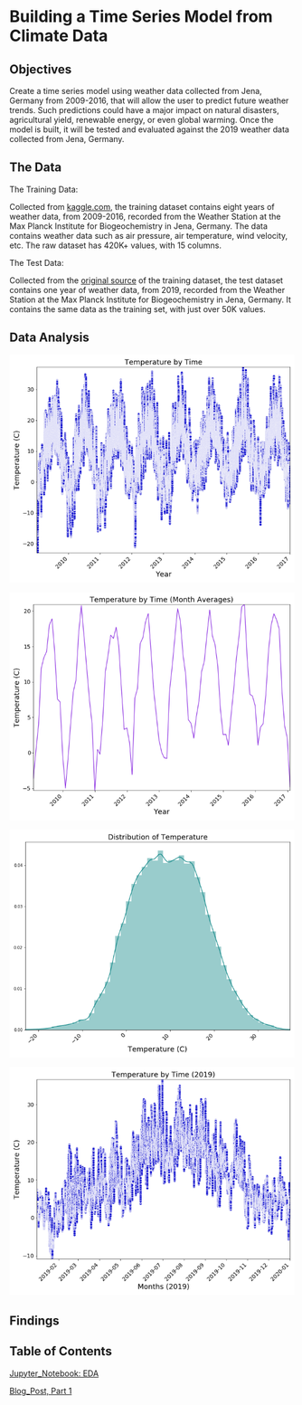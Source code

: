 # Building a Time Series Model from Climate Data




## Objectives

Create a time series model using weather data collected from Jena, Germany from 2009-2016, that will allow the user to predict future weather trends. Such predictions could have a major impact on natural disasters, agricultural yield, renewable energy, or even global warming. Once the model is built, it will be tested and evaluated against the 2019 weather data collected from Jena, Germany. 



## The Data

The Training Data:

Collected from [kaggle.com](https://www.kaggle.com/kusuri/jena-climate), the training dataset contains eight years of weather data, from 2009-2016, recorded from the Weather Station at the Max Planck Institute for Biogeochemistry in Jena, Germany. The data contains weather data such as air pressure, air temperature, wind velocity, etc. The raw dataset has 420K+ values, with 15 columns.

The Test Data:

Collected from the [original source](https://www.bgc-jena.mpg.de/wetter/) of the training dataset, the test dataset contains one year of weather data, from 2019, recorded from the Weather Station at the Max Planck Institute for Biogeochemistry in Jena, Germany. It contains the same data as the training set, with just over 50K values. 



## Data Analysis

![](images/temp_vs_time.png)

![](images/temp_vs_time_monthly.png)

![](images/temp_distribution.png)

![](images/temp_vs_time_2019.png)



## Findings




## Table of Contents


[Jupyter_Notebook: EDA](time_series.ipynb)


[Blog_Post, Part 1](https://medium.com/@stacyshingleton/building-a-time-series-model-part-1-c3a319c806d4)

